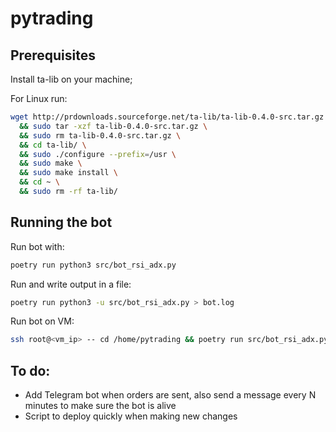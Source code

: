 # pytrading

## Prerequisites

Install ta-lib on your machine;

For Linux run:

```sh
wget http://prdownloads.sourceforge.net/ta-lib/ta-lib-0.4.0-src.tar.gz \
  && sudo tar -xzf ta-lib-0.4.0-src.tar.gz \
  && sudo rm ta-lib-0.4.0-src.tar.gz \
  && cd ta-lib/ \
  && sudo ./configure --prefix=/usr \
  && sudo make \
  && sudo make install \
  && cd ~ \
  && sudo rm -rf ta-lib/
```

## Running the bot

Run bot with:

```sh
poetry run python3 src/bot_rsi_adx.py
```

Run and write output in a file:

```sh
poetry run python3 -u src/bot_rsi_adx.py > bot.log
```

Run bot on VM:

```sh
ssh root@<vm_ip> -- cd /home/pytrading && poetry run src/bot_rsi_adx.py
```

## To do:

- Add Telegram bot when orders are sent, also send a message every N minutes to make sure the bot is alive
- Script to deploy quickly when making new changes

